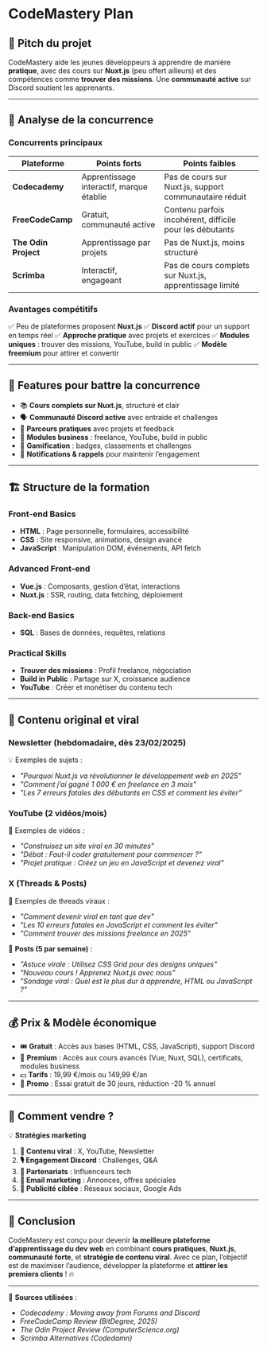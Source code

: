 # CodeMastery Plan

## 📌 Pitch du projet

CodeMastery aide les jeunes développeurs à apprendre de manière **pratique**, avec des cours sur **Nuxt.js** (peu offert ailleurs) et des compétences comme **trouver des missions**. Une **communauté active** sur Discord soutient les apprenants.

---

## 🔎 Analyse de la concurrence

### **Concurrents principaux**

| Plateforme           | Points forts                             | Points faibles                                           |
| -------------------- | ---------------------------------------- | -------------------------------------------------------- |
| **Codecademy**       | Apprentissage interactif, marque établie | Pas de cours sur Nuxt.js, support communautaire réduit   |
| **FreeCodeCamp**     | Gratuit, communauté active               | Contenu parfois incohérent, difficile pour les débutants |
| **The Odin Project** | Apprentissage par projets                | Pas de Nuxt.js, moins structuré                          |
| **Scrimba**          | Interactif, engageant                    | Pas de cours complets sur Nuxt.js, apprentissage limité  |

### **Avantages compétitifs**

✅ Peu de plateformes proposent **Nuxt.js**
✅ **Discord actif** pour un support en temps réel
✅ **Approche pratique** avec projets et exercices
✅ **Modules uniques** : trouver des missions, YouTube, build in public
✅ **Modèle freemium** pour attirer et convertir

---

## 🎯 Features pour battre la concurrence

- 📚 **Cours complets sur Nuxt.js**, structuré et clair
- 🗣 **Communauté Discord active** avec entraide et challenges
- 🎯 **Parcours pratiques** avec projets et feedback
- 💼 **Modules business** : freelance, YouTube, build in public
- 🎁 **Gamification** : badges, classements et challenges
- 🔔 **Notifications & rappels** pour maintenir l’engagement

---

## 🏗 Structure de la formation

### **Front-end Basics**

- **HTML** : Page personnelle, formulaires, accessibilité
- **CSS** : Site responsive, animations, design avancé
- **JavaScript** : Manipulation DOM, événements, API fetch

### **Advanced Front-end**

- **Vue.js** : Composants, gestion d’état, interactions
- **Nuxt.js** : SSR, routing, data fetching, déploiement

### **Back-end Basics**

- **SQL** : Bases de données, requêtes, relations

### **Practical Skills**

- **Trouver des missions** : Profil freelance, négociation
- **Build in Public** : Partage sur X, croissance audience
- **YouTube** : Créer et monétiser du contenu tech

---

## 📩 Contenu original et viral

### **Newsletter (hebdomadaire, dès 23/02/2025)**

💡 Exemples de sujets :

- _"Pourquoi Nuxt.js va révolutionner le développement web en 2025"_
- _"Comment j’ai gagné 1 000 € en freelance en 3 mois"_
- _"Les 7 erreurs fatales des débutants en CSS et comment les éviter"_

### **YouTube (2 vidéos/mois)**

🎥 Exemples de vidéos :

- _"Construisez un site viral en 30 minutes"_
- _"Débat : Faut-il coder gratuitement pour commencer ?"_
- _"Projet pratique : Créez un jeu en JavaScript et devenez viral"_

### **X (Threads & Posts)**

📢 Exemples de threads viraux :

- _"Comment devenir viral en tant que dev"_
- _"Les 10 erreurs fatales en JavaScript et comment les éviter"_
- _"Comment trouver des missions freelance en 2025"_

🔹 **Posts (5 par semaine)** :

- _"Astuce virale : Utilisez CSS Grid pour des designs uniques"_
- _"Nouveau cours ! Apprenez Nuxt.js avec nous"_
- _"Sondage viral : Quel est le plus dur à apprendre, HTML ou JavaScript ?"_

---

## 💰 Prix & Modèle économique

- 🎟 **Gratuit** : Accès aux bases (HTML, CSS, JavaScript), support Discord
- 🚀 **Premium** : Accès aux cours avancés (Vue, Nuxt, SQL), certificats, modules business
- 💵 **Tarifs** : 19,99 €/mois ou 149,99 €/an
- 🎁 **Promo** : Essai gratuit de 30 jours, réduction -20 % annuel

---

## 📢 Comment vendre ?

💡 **Stratégies marketing**

1. **📢 Contenu viral** : X, YouTube, Newsletter
2. **🎙 Engagement Discord** : Challenges, Q&A
3. **🤝 Partenariats** : Influenceurs tech
4. **📧 Email marketing** : Annonces, offres spéciales
5. **🎯 Publicité ciblée** : Réseaux sociaux, Google Ads

---

## 🚀 Conclusion

CodeMastery est conçu pour devenir **la meilleure plateforme d’apprentissage du dev web** en combinant **cours pratiques**, **Nuxt.js**, **communauté forte**, et **stratégie de contenu viral**. Avec ce plan, l’objectif est de maximiser l’audience, développer la plateforme et **attirer les premiers clients** ! 🔥

---

📌 **Sources utilisées** :

- _Codecademy : Moving away from Forums and Discord_
- _FreeCodeCamp Review (BitDegree, 2025)_
- _The Odin Project Review (ComputerScience.org)_
- _Scrimba Alternatives (Codedamn)_
